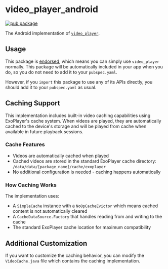 # video_player_android

[![pub package](https://img.shields.io/pub/v/video_player_android.svg)](https://pub.dev/packages/video_player_android)

The Android implementation of [`video_player`][1].

## Usage

This package is [endorsed][2], which means you can simply use `video_player`
normally. This package will be automatically included in your app when you do,
so you do not need to add it to your `pubspec.yaml`.

However, if you `import` this package to use any of its APIs directly, you
should add it to your `pubspec.yaml` as usual.

## Caching Support

This implementation includes built-in video caching capabilities using ExoPlayer's cache system. When videos are played, they are automatically cached to the device's storage and will be played from cache when available in future playback sessions.

### Cache Features

- Videos are automatically cached when played
- Cached videos are stored in the standard ExoPlayer cache directory: `/data/data/[package_name]/cache/exoplayer`
- No additional configuration is needed - caching happens automatically

### How Caching Works

The implementation uses:
- A `SimpleCache` instance with a `NoOpCacheEvictor` which means cached content is not automatically cleared
- A `CacheDataSource.Factory` that handles reading from and writing to the cache
- The standard ExoPlayer cache location for maximum compatibility

## Additional Customization

If you want to customize the caching behavior, you can modify the `VideoCache.java` file which contains the caching implementation.

[1]: https://pub.dev/packages/video_player
[2]: https://flutter.dev/to/endorsed-federated-plugin
